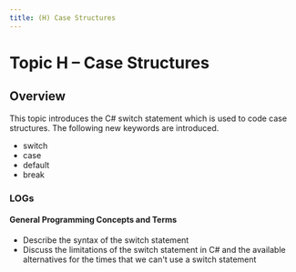 ```yaml
---
title: (H) Case Structures
---
```

# Topic H – Case Structures

## Overview

This topic introduces the C# switch statement which is used to code case structures. The following new keywords are introduced.
* switch
* case
* default
* break

### LOGs

#### General Programming Concepts and Terms

* Describe the syntax of the switch statement
* Discuss the limitations of the switch statement in C# and the available alternatives for the times that we can't use a switch statement
